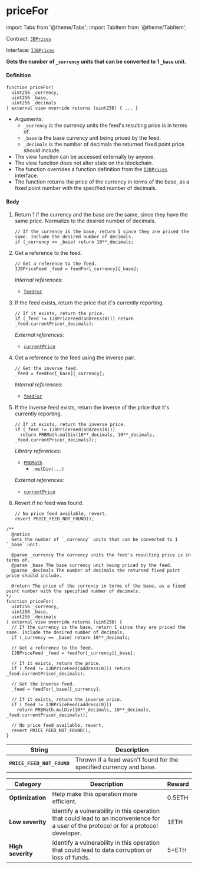 # priceFor

import Tabs from '@theme/Tabs';
import TabItem from '@theme/TabItem';

Contract: [`JBPrices`](/dev/deprecated/v2/contracts/jbprices/README.md)​‌

Interface: [`IJBPrices`](/dev/deprecated/v2/interfaces/ijbprices.md)

<Tabs>
<TabItem value="Step by step" label="Step by step">

**Gets the number of `_currency` units that can be converted to 1 `_base` unit.**

#### Definition

```
function priceFor(
  uint256 _currency,
  uint256 _base,
  uint256 _decimals
) external view override returns (uint256) { ... }
```

* Arguments:
  * `_currency` is the currency units the feed's resulting price is in terms of.
  * `_base` is the base currency unit being priced by the feed.
  * `_decimals` is the number of decimals the returned fixed point price should include.
* The view function can be accessed externally by anyone.
* The view function does not alter state on the blockchain.
* The function overrides a function definition from the [`IJBPrices`](/dev/deprecated/v2/interfaces/ijbprices.md) interface.
* The function returns the price of the currency in terms of the base, as a fixed point number with the specified number of decimals.

#### Body

1.  Return 1 if the currency and the base are the same, since they have the same price. Normalize to the desired number of decimals.

    ```
    // If the currency is the base, return 1 since they are priced the same. Include the desired number of decimals.
    if (_currency == _base) return 10**_decimals;
    ```
2.  Get a reference to the feed.

    ```
    // Get a reference to the feed.
    IJBPriceFeed _feed = feedFor[_currency][_base];
    ```

    _Internal references:_

    * [`feedFor`](/dev/deprecated/v2/contracts/jbprices/properties/feedfor.md)
3.  If the feed exists, return the price that it's currently reporting.

    ```solidity
    // If it exists, return the price.
    if (_feed != IJBPriceFeed(address(0))) return _feed.currentPrice(_decimals);
    ```

    _External references:_

    * [`currentPrice`](/dev/deprecated/v2/interfaces/ijbpricefeed.md)
4.  Get a reference to the feed using the inverse pair.

    ```
    // Get the inverse feed.
    _feed = feedFor[_base][_currency];
    ```

    _Internal references:_

    * [`feedFor`](/dev/deprecated/v2/contracts/jbprices/properties/feedfor.md)
5.  If the inverse feed exists, return the inverse of the price that it's currently reporting.

    ```solidity
    // If it exists, return the inverse price.
    if (_feed != IJBPriceFeed(address(0)))
      return PRBMath.mulDiv(10**_decimals, 10**_decimals, _feed.currentPrice(_decimals));
    ```

    _Library references:_

    * [`PRBMath`](https://github.com/hifi-finance/prb-math/blob/main/contracts/PRBMath.sol)
      * `.mulDiv(...)`

    _External references:_

    * [`currentPrice`](/dev/deprecated/v2/interfaces/ijbpricefeed.md)
6.  Revert if no feed was found.

    ```
    // No price feed available, revert.
    revert PRICE_FEED_NOT_FOUND();
    ```

</TabItem>

<TabItem value="Code" label="Code">

```
/**
  @notice
  Gets the number of `_currency` units that can be converted to 1 `_base` unit.

  @param _currency The currency units the feed's resulting price is in terms of.
  @param _base The base currency unit being priced by the feed.
  @param _decimals The number of decimals the returned fixed point price should include.

  @return The price of the currency in terms of the base, as a fixed point number with the specified number of decimals.
*/
function priceFor(
  uint256 _currency,
  uint256 _base,
  uint256 _decimals
) external view override returns (uint256) {
  // If the currency is the base, return 1 since they are priced the same. Include the desired number of decimals.
  if (_currency == _base) return 10**_decimals;

  // Get a reference to the feed.
  IJBPriceFeed _feed = feedFor[_currency][_base];

  // If it exists, return the price.
  if (_feed != IJBPriceFeed(address(0))) return _feed.currentPrice(_decimals);

  // Get the inverse feed.
  _feed = feedFor[_base][_currency];

  // If it exists, return the inverse price.
  if (_feed != IJBPriceFeed(address(0)))
    return PRBMath.mulDiv(10**_decimals, 10**_decimals, _feed.currentPrice(_decimals));

  // No price feed available, revert.
  revert PRICE_FEED_NOT_FOUND();
}
```

</TabItem>

<TabItem value="Errors" label="Errors">

| String                     | Description                                                        |
| -------------------------- | ------------------------------------------------------------------ |
| **`PRICE_FEED_NOT_FOUND`** | Thrown if a feed wasn't found for the specified currency and base. |

</TabItem>

<TabItem value="Bug bounty" label="Bug bounty">

| Category          | Description                                                                                                                            | Reward |
| ----------------- | -------------------------------------------------------------------------------------------------------------------------------------- | ------ |
| **Optimization**  | Help make this operation more efficient.                                                                                               | 0.5ETH |
| **Low severity**  | Identify a vulnerability in this operation that could lead to an inconvenience for a user of the protocol or for a protocol developer. | 1ETH   |
| **High severity** | Identify a vulnerability in this operation that could lead to data corruption or loss of funds.                                        | 5+ETH  |

</TabItem>
</Tabs>
